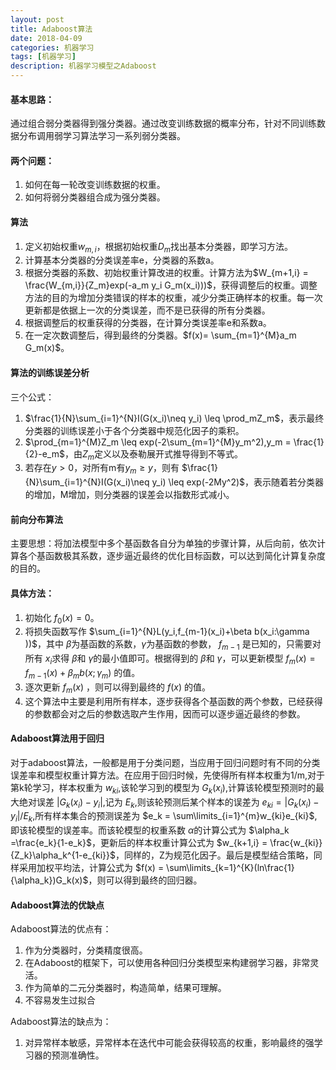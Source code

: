 ```yaml
---
layout: post
title: Adaboost算法
date: 2018-04-09
categories: 机器学习
tags: [机器学习]
description: 机器学习模型之Adaboost
---
```


#### 基本思路：

 通过组合弱分类器得到强分类器。通过改变训练数据的概率分布，针对不同训练数据分布调用弱学习算法学习一系列弱分类器。

#### 两个问题：
1. 如何在每一轮改变训练数据的权重。
2. 如何将弱分类器组合成为强分类器。

#### 算法

1. 定义初始权重$w_{m,i}$，根据初始权重$D_m$找出基本分类器，即学习方法。
2. 计算基本分类器的分类误差率e，分类器的系数a。
3. 根据分类器的系数、初始权重计算改进的权重。计算方法为$W_{m+1,i} =  \frac{W_{m,i}}{Z_m}exp(-a_m y_i G_m(x_i)))$，获得调整后的权重。调整方法的目的为增加分类错误的样本的权重，减少分类正确样本的权重。每一次更新都是依据上一次的分类误差，而不是已获得的所有分类器。
4. 根据调整后的权重获得的分类器，在计算分类误差率e和系数a。
5. 在一定次数调整后，得到最终的分类器。$f(x)= \sum_{m=1}^{M}a_m G_m(x)$。

#### 算法的训练误差分析

三个公式：

1. $\frac{1}{N}\sum_{i=1}^{N}I(G(x_i)\neq y_i) \leq \prod_mZ_m$，表示最终分类器的训练误差小于各个分类器中规范化因子的乘积。
2. $\prod_{m=1}^{M}Z_m \leq exp(-2\sum_{m=1}^{M}y_m^2),y_m = \frac{1}{2}-e_m$，由$Z_m$定义以及泰勒展开式推导得到不等式。
3. 若存在$y > 0$，对所有m有$y_m \geq y$，则有 $\frac{1}{N}\sum_{i=1}^{N}I(G(x_i)\neq y_i) \leq exp(-2My^2)$，表示随着若分类器的增加，M增加，则分类器的误差会以指数形式减小。

#### 前向分布算法

主要思想：将加法模型中多个基函数各自分为单独的步骤计算，从后向前，依次计算各个基函数极其系数，逐步逼近最终的优化目标函数，可以达到简化计算复杂度的目的。

#### 具体方法：

1. 初始化 $f_0(x)=0$。
2. 将损失函数写作 $\sum_{i=1}^{N}L(y_i,f_{m-1}(x_i)+\beta b(x_i:\gamma ))$，其中 $\beta$为基函数的系数，$\gamma$为基函数的参数， $f_{m-1}$ 是已知的，只需要对所有 $x_i$求得 $\beta$和 $\gamma$的最小值即可。根据得到的 $\beta$和 $\gamma$，可以更新模型 $f_m(x)=f_{m-1}(x) + \beta_mb(x; \gamma_m)$ 的值。
3. 逐次更新 $f_m(x)$ ，则可以得到最终的 $f(x)$ 的值。
4. 这个算法中主要是利用所有样本，逐步获得各个基函数的两个参数，已经获得的参数都会对之后的参数选取产生作用，因而可以逐步逼近最终的参数。

#### Adaboost算法用于回归

对于adaboost算法，一般都是用于分类问题，当应用于回归问题时有不同的分类误差率和模型权重计算方法。在应用于回归时候，先使得所有样本权重为1/m,对于第k轮学习，样本权重为 $w_{ki}$,该轮学习到的模型为 $G_k(x_i)$,计算该轮模型预测时的最大绝对误差 $|G_k(x_i)-y_i|$,记为 $E_{k}$,则该轮预测后某个样本的误差为 $e_{ki} = |G_k(x_i)-y_i|/E_{k}$,所有样本集合的预测误差为 $e_k =  \sum\limits_{i=1}^{m}w_{ki}e_{ki}$,即该轮模型的误差率。而该轮模型的权重系数 $\alpha$的计算公式为 $\alpha_k =\frac{e_k}{1-e_k}$，更新后的样本权重计算公式为 $w_{k+1,i} = \frac{w_{ki}}{Z_k}\alpha_k^{1-e_{ki}}$，同样的，Z为规范化因子。最后是模型结合策略，同样采用加权平均法，计算公式为 $f(x) = \sum\limits_{k=1}^{K}(ln\frac{1}{\alpha_k})G_k(x)$，则可以得到最终的回归器。

#### Adaboost算法的优缺点

Adaboost算法的优点有：
  1. 作为分类器时，分类精度很高。
  2. 在Adaboost的框架下，可以使用各种回归分类模型来构建弱学习器，非常灵活。
  3. 作为简单的二元分类器时，构造简单，结果可理解。
  4. 不容易发生过拟合

Adaboost算法的缺点为：
  1. 对异常样本敏感，异常样本在迭代中可能会获得较高的权重，影响最终的强学习器的预测准确性。
